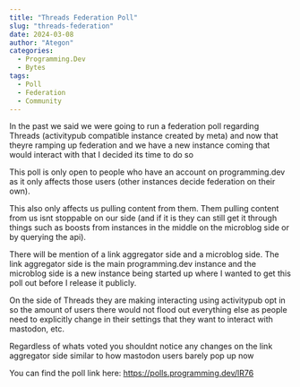 ```yaml
---
title: "Threads Federation Poll"
slug: "threads-federation"
date: 2024-03-08
author: "Ategon"
categories:
  - Programming.Dev
  - Bytes
tags:
  - Poll
  - Federation
  - Community
---
```


In the past we said we were going to run a federation poll regarding Threads (activitypub compatible instance created by meta) and now that theyre ramping up federation and we have a new instance coming that would interact with that I decided its time to do so

This poll is only open to people who have an account on programming.dev as it only affects those users (other instances decide federation on their own).

This also only affects us pulling content from them. Them pulling content from us isnt stoppable on our side (and if it is they can still get it through things such as boosts from instances in the middle on the microblog side or by querying the api).

There will be mention of a link aggregator side and a microblog side. The link aggregator side is the main programming.dev instance and the microblog side is a new instance being started up where I wanted to get this poll out before I release it publicly.

On the side of Threads they are making interacting using activitypub opt in so the amount of users there would not flood out everything else as people need to explicitly change in their settings that they want to interact with mastodon, etc.

Regardless of whats voted you shouldnt notice any changes on the link aggregator side similar to how mastodon users barely pop up now

You can find the poll link here: https://polls.programming.dev/lR76
